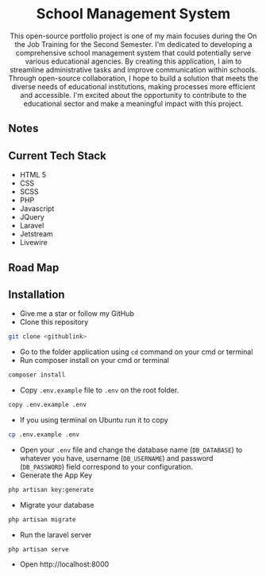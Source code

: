 <h1 align="center">School Management System</h1>

<p align = "center">This open-source portfolio project is one of my main focuses during the On the Job Training for the Second Semester. I'm dedicated to developing a comprehensive school management system that could potentially serve various educational agencies. By creating this application, I aim to streamline administrative tasks and improve communication within schools. Through open-source collaboration, I hope to build a solution that meets the diverse needs of educational institutions, making processes more efficient and accessible. I'm excited about the opportunity to contribute to the educational sector and make a meaningful impact with this project. </p>

## Notes


## Current Tech Stack

-   HTML 5
-   CSS
-   SCSS
-   PHP
-   Javascript
-   JQuery
-   Laravel
-   Jetstream
-   Livewire

## Road Map


## Installation

-   Give me a star or follow my GitHub
-   Clone this repository

```bash
git clone <githublink>
```

-   Go to the folder application using `cd` command on your cmd or terminal
-   Run composer install on your cmd or terminal

```bash
composer install
```

-   Copy `.env.example` file to `.env` on the root folder.

```bash
copy .env.example .env
```

-   If you using terminal on Ubuntu run it to copy

```bash
cp .env.example .env
```

-   Open your `.env` file and change the database name (`DB_DATABASE`) to whatever you have, username (`DB_USERNAME`) and password (`DB_PASSWORD`) field correspond to your configuration.
-   Generate the App Key

```bash
php artisan key:generate
```

-   Migrate your database

```bash
php artisan migrate
```

-   Run the laravel server

```bash
php artisan serve
```

-   Open http://localhost:8000
